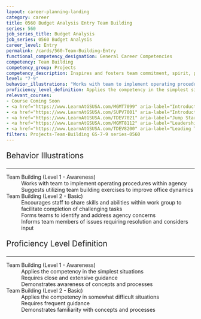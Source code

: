 ```yaml
---
layout: career-planning-landing
category: career
title: 0560 Budget Analysis Entry Team Building
series: 560
job_series_title: Budget Analysis
job_series: 0560 Budget Analysis
career_level: Entry
permalink: /cards/560-Team-Building-Entry
functional_competency_designation: General Career Competencies
competency: Team Building
competency_group: Projects
competency_description: Inspires and fosters team commitment, spirit, pride, and trust; facilitates cooperation and motivates team members to accomplish group goals
level: "7-9"
behavior_illustrations: "Works with team to implement operating procedures within agency ? Suggests utilizing team building exercises to improve office dynamics ? Encourages staff to share skills and abilities within work group to facilitate completion of challenging tasks ? Forms teams to identify and address agency concerns ? Informs team members of issues requiring resolution and considers input"
proficiency_level_definition: Applies the competency in the simplest situations ? Requires close and extensive guidance ? Demonstrates awareness of concepts and processes ? Applies the competency in somewhat difficult situations ? Requires frequent guidance ? Demonstrates familiarity with concepts and processes
relevant_courses: 
- Course Coming Soon
- <a href="https://www.LearnAtGSUSA.com/MGMT7099" aria-label="Introduction to Management (MGMT7099) - https://www.LearnAtGSUSA.com/MGMT7099">Introduction to Management (MGMT7099)</a>, GSU
- <a href="https://www.LearnAtGSUSA.com/SUPV7001" aria-label="Introduction to Supervision (SUPV7001) - https://www.LearnAtGSUSA.com/SUPV7001">Introduction to Supervision (SUPV7001)</a>, GSU
- <a href="https://www.LearnAtGSUSA.com/TDEV7021" aria-label="Jump Starting High Performance Teams&#58; The Fundamentals (TDEV7021) - https://www.LearnAtGSUSA.com/TDEV7021">Jump Starting High Performance Teams&#58; The Fundamentals (TDEV7021)</a>, GSU
- <a href="https://www.LearnAtGSUSA.com/MGMT8112" aria-label="Leadership Communication (MGMT8112) - https://www.LearnAtGSUSA.com/MGMT8112">Leadership Communication (MGMT8112)</a>, GSU
- <a href="https://www.LearnAtGSUSA.com/TDEV8200" aria-label="Leading Teams and Groups (TDEV8200) - https://www.LearnAtGSUSA.com/TDEV8200">Leading Teams and Groups (TDEV8200)</a>, GSU
filters: Projects-Team-Building GS-7-9 series-0560
---
```


<div class="desktop:grid-col-6 margin-y-3">
  <div class="border-top-2 bg-white padding-3 shadow-5 height-full members-hover border-1px button-border border-top-blue radius-lg">
    <p style="font-size:21px" class="text-bold label-color">Behavior Illustrations</p>
    <hr style="border-color: #4F9E99 !important;"/>
    <dl class="text-base card-content-color"><dt>Team Building (Level 1 - Awareness)</dt><dd>Works with team to implement operating procedures within agency </dd><dd> Suggests utilizing team building exercises to improve office dynamics</dd><dt>Team Building (Level 2 - Basic)</dt><dd>Encourages staff to share skills and abilities within work group to facilitate completion of challenging tasks </dd><dd> Forms teams to identify and address agency concerns </dd><dd> Informs team members of issues requiring resolution and considers input</dd></dl>
  </div>
</div>
<div class="desktop:grid-col-6 margin-y-3">
  <div class="border-top-2 bg-white padding-3 shadow-5 height-full members-hover border-1px button-border border-top-blue radius-lg">
    <p style="font-size:21px" class="text-bold label-color">Proficiency Level Definition</p>
     <hr style="border-color: #4F9E99 !important;"/>
    <dl class="text-base card-content-color"><dt>Team Building (Level 1 - Awareness)</dt><dd>Applies the competency in the simplest situations </dd><dd> Requires close and extensive guidance </dd><dd> Demonstrates awareness of concepts and processes</dd><dt>Team Building (Level 2 - Basic)</dt><dd>Applies the competency in somewhat difficult situations </dd><dd> Requires frequent guidance </dd><dd> Demonstrates familiarity with concepts and processes</dd></dl>
  </div>
</div>